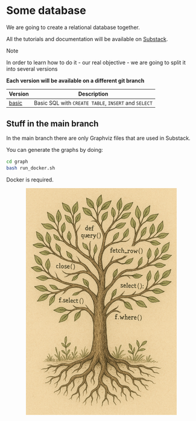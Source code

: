 # Some database

We are going to create a relational database together.

All the tutorials and documentation will be available on [Substack](https://tiagoantao.substack.com/).

> [!NOTE]
> In order to learn how to do it - our real objective - we are going to split
> it into several versions
>
> **Each version will be available on a different git branch**

| Version | Description |
|---------|-------------|
| [basic](https://github.com/tiagoantao/some-database/tree/basic) | Basic SQL with `CREATE TABLE`, `INSERT` and `SELECT` |

## Stuff in the main branch

In the main branch there are only Graphviz files that are used in Substack.

You can generate the graphs by doing:

```sh
cd graph
bash run_docker.sh
```

Docker is required.

<div style="text-align: center;">
  <img src="logo.png" width="400"/>
</div>
